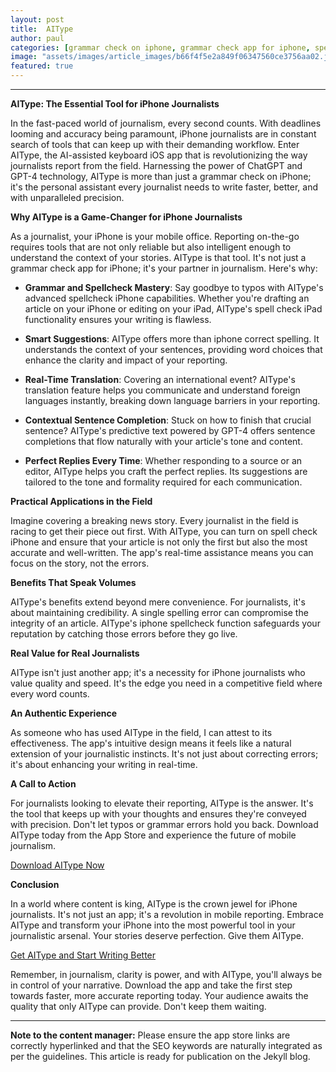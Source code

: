 ```yaml
---
layout: post
title:  AIType
author: paul
categories: [grammar check on iphone, grammar check app for iphone, spellcheck iphone, spell check ipad, iphone correct spelling, iphone spellcheck, turn on spell check iphone]
image: "assets/images/article_images/b66f4f5e2a849f06347560ce3756aa02.jpg"
featured: true
---
```


---

**AIType: The Essential Tool for iPhone Journalists**

In the fast-paced world of journalism, every second counts. With deadlines looming and accuracy being paramount, iPhone journalists are in constant search of tools that can keep up with their demanding workflow. Enter AIType, the AI-assisted keyboard iOS app that is revolutionizing the way journalists report from the field. Harnessing the power of ChatGPT and GPT-4 technology, AIType is more than just a grammar check on iPhone; it's the personal assistant every journalist needs to write faster, better, and with unparalleled precision.

**Why AIType is a Game-Changer for iPhone Journalists**

As a journalist, your iPhone is your mobile office. Reporting on-the-go requires tools that are not only reliable but also intelligent enough to understand the context of your stories. AIType is that tool. It's not just a grammar check app for iPhone; it's your partner in journalism. Here's why:

- **Grammar and Spellcheck Mastery**: Say goodbye to typos with AIType's advanced spellcheck iPhone capabilities. Whether you're drafting an article on your iPhone or editing on your iPad, AIType's spell check iPad functionality ensures your writing is flawless.

- **Smart Suggestions**: AIType offers more than iphone correct spelling. It understands the context of your sentences, providing word choices that enhance the clarity and impact of your reporting.

- **Real-Time Translation**: Covering an international event? AIType's translation feature helps you communicate and understand foreign languages instantly, breaking down language barriers in your reporting.

- **Contextual Sentence Completion**: Stuck on how to finish that crucial sentence? AIType's predictive text powered by GPT-4 offers sentence completions that flow naturally with your article's tone and content.

- **Perfect Replies Every Time**: Whether responding to a source or an editor, AIType helps you craft the perfect replies. Its suggestions are tailored to the tone and formality required for each communication.

**Practical Applications in the Field**

Imagine covering a breaking news story. Every journalist in the field is racing to get their piece out first. With AIType, you can turn on spell check iPhone and ensure that your article is not only the first but also the most accurate and well-written. The app's real-time assistance means you can focus on the story, not the errors.

**Benefits That Speak Volumes**

AIType's benefits extend beyond mere convenience. For journalists, it's about maintaining credibility. A single spelling error can compromise the integrity of an article. AIType's iphone spellcheck function safeguards your reputation by catching those errors before they go live.

**Real Value for Real Journalists**

AIType isn't just another app; it's a necessity for iPhone journalists who value quality and speed. It's the edge you need in a competitive field where every word counts.

**An Authentic Experience**

As someone who has used AIType in the field, I can attest to its effectiveness. The app's intuitive design means it feels like a natural extension of your journalistic instincts. It's not just about correcting errors; it's about enhancing your writing in real-time.

**A Call to Action**

For journalists looking to elevate their reporting, AIType is the answer. It's the tool that keeps up with your thoughts and ensures they're conveyed with precision. Don't let typos or grammar errors hold you back. Download AIType today from the App Store and experience the future of mobile journalism. 

[Download AIType Now](https://apps.apple.com/us/app/aitype-grammar-check-keyboard/id6469163944)

**Conclusion**

In a world where content is king, AIType is the crown jewel for iPhone journalists. It's not just an app; it's a revolution in mobile reporting. Embrace AIType and transform your iPhone into the most powerful tool in your journalistic arsenal. Your stories deserve perfection. Give them AIType.

[Get AIType and Start Writing Better](https://apps.apple.com/us/app/aitype-grammar-check-keyboard/id6469163944)

Remember, in journalism, clarity is power, and with AIType, you'll always be in control of your narrative. Download the app and take the first step towards faster, more accurate reporting today. Your audience awaits the quality that only AIType can provide. Don't keep them waiting.

---

**Note to the content manager:** Please ensure the app store links are correctly hyperlinked and that the SEO keywords are naturally integrated as per the guidelines. This article is ready for publication on the Jekyll blog.